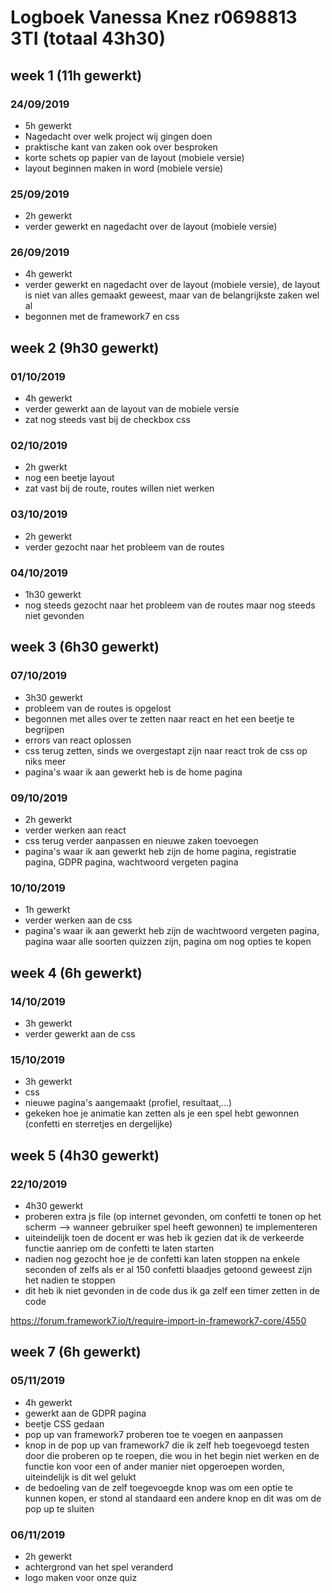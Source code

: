 # Logboek Vanessa Knez r0698813 3TI (totaal 43h30)

## week 1 (11h gewerkt)

### 24/09/2019
* 5h gewerkt
* Nagedacht over welk project wij gingen doen
* praktische kant van zaken ook over besproken
* korte schets op papier van de layout (mobiele versie)
* layout beginnen maken in word (mobiele versie)

### 25/09/2019
* 2h gewerkt
* verder gewerkt en nagedacht over de layout (mobiele versie)

### 26/09/2019
* 4h gewerkt
* verder gewerkt en nagedacht over de layout (mobiele versie), de layout is niet van alles gemaakt geweest, maar van de belangrijkste zaken wel al
* begonnen met de framework7 en css

## week 2 (9h30 gewerkt)

### 01/10/2019
* 4h gewerkt
* verder gewerkt aan de layout van de mobiele versie
* zat nog steeds vast bij de checkbox css

### 02/10/2019
* 2h gwerkt
* nog een beetje layout
* zat vast bij de route, routes willen niet werken

### 03/10/2019
* 2h gewerkt
* verder gezocht naar het probleem van de routes

### 04/10/2019
* 1h30 gewerkt
* nog steeds gezocht naar het probleem van de routes maar nog steeds niet gevonden

## week 3 (6h30 gewerkt)

### 07/10/2019
* 3h30 gewerkt
* probleem van de routes is opgelost
* begonnen met alles over te zetten naar react en het een beetje te begrijpen
* errors van react oplossen
* css terug zetten, sinds we overgestapt zijn naar react trok de css op niks meer
* pagina's waar ik aan gewerkt heb is de home pagina

### 09/10/2019
* 2h gewerkt
* verder werken aan react
* css terug verder aanpassen en nieuwe zaken toevoegen
* pagina's waar ik aan gewerkt heb zijn de home pagina, registratie pagina, GDPR pagina, wachtwoord vergeten pagina

### 10/10/2019
* 1h gewerkt
* verder werken aan de css
* pagina's waar ik aan gewerkt heb zijn de wachtwoord vergeten pagina, pagina waar alle soorten quizzen zijn, pagina om nog opties te kopen

## week 4 (6h gewerkt)

### 14/10/2019
* 3h gewerkt
* verder gewerkt aan de css

### 15/10/2019
* 3h gewerkt
* css
* nieuwe pagina's aangemaakt (profiel, resultaat,...)
* gekeken hoe je animatie kan zetten als je een spel hebt gewonnen (confetti en sterretjes en dergelijke)

## week 5 (4h30 gewerkt)

### 22/10/2019
* 4h30 gewerkt
* proberen extra js file (op internet gevonden, om confetti te tonen op het scherm --> wanneer gebruiker spel heeft gewonnen) te implementeren
* uiteindelijk toen de docent er was heb ik gezien dat ik de verkeerde functie aanriep om de confetti te laten starten
* nadien nog gezocht hoe je de confetti kan laten stoppen na enkele seconden of zelfs als er al 150 confetti blaadjes getoond geweest zijn het nadien te stoppen
* dit heb ik niet gevonden in de code dus ik ga zelf een timer zetten in de code

https://forum.framework7.io/t/require-import-in-framework7-core/4550

## week 7 (6h gewerkt)

### 05/11/2019
* 4h gewerkt
* gewerkt aan de GDPR pagina
* beetje CSS gedaan
* pop up van framework7 proberen toe te voegen en aanpassen
* knop in de pop up van framework7 die ik zelf heb toegevoegd testen door die proberen op te roepen, die wou in het begin niet werken en de functie kon voor een of ander manier niet opgeroepen worden, uiteindelijk is dit wel gelukt
* de bedoeling van de zelf toegevoegde knop was om een optie te kunnen kopen, er stond al standaard een andere knop en dit was om de pop up te sluiten

### 06/11/2019
* 2h gewerkt
* achtergrond van het spel veranderd
* logo maken voor onze quiz